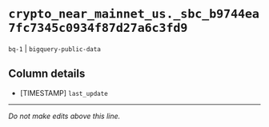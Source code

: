 # `crypto_near_mainnet_us._sbc_b9744ea7fc7345c0934f87d27a6c3fd9`
`bq-1` | `bigquery-public-data`

## Column details
* [TIMESTAMP] `last_update`

-------------------------------------------------------------------------------
*Do not make edits above this line.*
